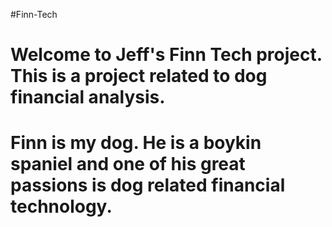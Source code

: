 #Finn-Tech

# Welcome to Jeff's Finn Tech project. This is a project related to dog financial analysis.

# Finn is my dog. He is a boykin spaniel and one of his great passions is dog related financial technology.
